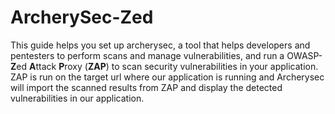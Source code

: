 # ArcherySec-Zed
  This guide helps you set up archerysec, a tool that helps developers and pentesters to perform scans and manage vulnerabilities, and run a OWASP-**Z**ed **A**ttack **P**roxy (**ZAP**) to scan security vulnerabilities in your application. ZAP is run on the target url where our application is running and Archerysec will import the scanned results from ZAP and display the detected vulnerabilities in our application.
  
